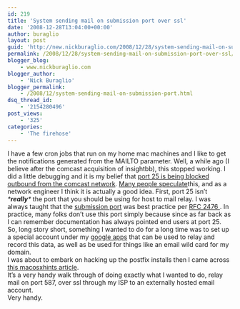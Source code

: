 ```yaml
---
id: 219
title: 'System sending mail on submission port over ssl'
date: '2008-12-28T13:04:00+00:00'
author: buraglio
layout: post
guid: 'http://new.nickburaglio.com/2008/12/28/system-sending-mail-on-submission-port-over-ssl/'
permalink: /2008/12/28/system-sending-mail-on-submission-port-over-ssl/
blogger_blog:
    - www.nickburaglio.com
blogger_author:
    - 'Nick Buraglio'
blogger_permalink:
    - /2008/12/system-sending-mail-on-submission-port.html
dsq_thread_id:
    - '2154280496'
post_views:
    - '325'
categories:
    - 'The firehose'
---
```


I have a few cron jobs that run on my home mac machines and I like to get the notifications generated from the MAILTO parameter. Well, a while ago (I believe after the comcast acquisition of insightbb), this stopped working. I did a little debugging and it is my belief that [port 25 is being blocked outbound from the comcast network](http://www.pdxtc.com/wpblog/technology-articles/cant-send-mail-using-comcast/). [Many people speculate](http://www.google.com/search?q=comcast+blocking+port+25&ie=utf-8&oe=utf-8&aq=t&rls=org.mozilla:en-US:official&client=firefox-a)this, and as a network engineer I think it is actually a good idea. First, port 25 isn’t *\***really**\** the port that you should be using for host to mail relay. I was always taught that the [submission port](http://www.faqs.org/rfcs/rfc2476.html) was best practice per [RFC 2476 ](http://www.faqs.org/rfcs/rfc2476.html). In practice, many folks don’t use this port simply because since as far back as I can remember documentation has always pointed end users at port 25.   
So, long story short, something I wanted to do for a long time was to set up a special account under my [google apps](http://www.google.com/apps/intl/en/business/index.html) that can be used to relay and record this data, as well as be used for things like an email wild card for my domain.   
I was about to embark on hacking up the postfix installs then I came across [this macosxhints article](http://www.macosxhints.com/article.php?story=20081217161612647).   
It’s a very handy walk through of doing exactly what I wanted to do, relay mail on port 587, over ssl through my ISP to an externally hosted email account.   
Very handy.